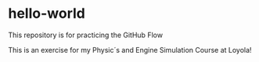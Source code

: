 # hello-world
This repository is for practicing the GitHub Flow

This is an exercise for my Physic´s and Engine Simulation Course at Loyola!
